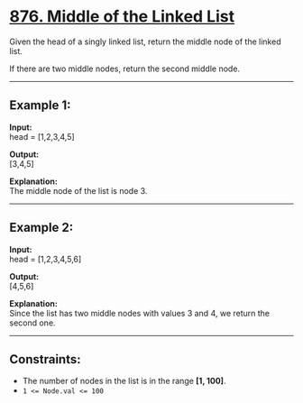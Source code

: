 # [876. Middle of the Linked List](https://leetcode.com/problems/middle-of-the-linked-list/description/)

Given the head of a singly linked list, return the middle node of the linked list.

If there are two middle nodes, return the second middle node.

---

## Example 1:

**Input:**  
head = [1,2,3,4,5]

**Output:**  
[3,4,5]

**Explanation:**  
The middle node of the list is node 3.

---

## Example 2:

**Input:**  
head = [1,2,3,4,5,6]

**Output:**  
[4,5,6]

**Explanation:**  
Since the list has two middle nodes with values 3 and 4, we return the second one.

---

## Constraints:
- The number of nodes in the list is in the range **[1, 100]**.  
- `1 <= Node.val <= 100`
